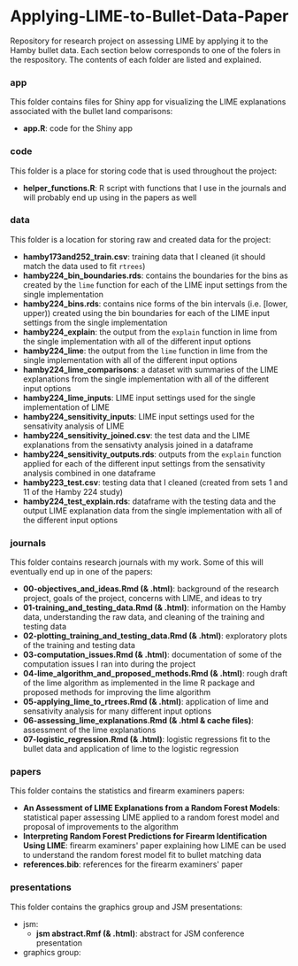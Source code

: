 # Applying-LIME-to-Bullet-Data-Paper

Repository for research project on assessing LIME by applying it to the Hamby bullet data. Each section below corresponds to one of the folers in the respository. The contents of each folder are listed and explained.

### app

This folder contains files for Shiny app for visualizing the LIME explanations associated with the bullet land comparisons: 

- **app.R**: code for the Shiny app

### code

This folder is a place for storing code that is used throughout the project:

- **helper_functions.R**: R script with functions that I use in the journals and will probably end up using in the papers as well

### data

This folder is a location for storing raw and created data for the project:

- **hamby173and252_train.csv**: training data that I cleaned (it should match the data used to fit `rtrees`)
- **hamby224_bin_boundaries.rds**: contains the boundaries for the bins as created by the `lime` function for each of the LIME input settings from the single implementation 
- **hamby224_bins.rds**: contains nice forms of the bin intervals (i.e. [lower, upper)) created using the bin boundaries for each of the LIME input settings from the single implementation 
- **hamby224_explain**: the output from the `explain` function in lime from the single implementation with all of the different input options
- **hamby224_lime**: the output from the `lime` function in lime from the single implementation with all of the different input options
- **hamby224_lime_comparisons**: a dataset with summaries of the LIME explanations from the single implementation with all of the different input options
- **hamby224_lime_inputs**: LIME input settings used for the single implementation of LIME
- **hamby224_sensitivity_inputs**: LIME input settings used for the sensativity analysis of LIME
- **hamby224_sensitivity_joined.csv**: the test data and the LIME explanations from the sensativty analysis joined in a dataframe
- **hamby224_sensitivity_outputs.rds**: outputs from the `explain` function applied for each of the different input settings from the sensativity analysis combined in one dataframe
- **hamby223_test.csv**: testing data that I cleaned (created from sets 1 and 11 of the Hamby 224 study)
- **hamby224_test_explain.rds**: dataframe with the testing data and the output LIME explanation data from the single implementation with all of the different input options
  
### journals

This folder contains research journals with my work. Some of this will eventually end up in one of the papers:

- **00-objectives_and_ideas.Rmd (& .html)**: background of the research project, goals of the project, concerns with LIME, and ideas to try
- **01-training_and_testing_data.Rmd (& .html)**: information on the Hamby data, understanding the raw data, and cleaning of the training and testing data
- **02-plotting_training_and_testing_data.Rmd (& .html)**: exploratory plots of the training and testing data
- **03-computation_issues.Rmd (& .html)**: documentation of some of the computation issues I ran into during the project
- **04-lime_algorithm_and_proposed_methods.Rmd (& .html)**: rough draft of the lime algorithm as implemented in the lime R package and proposed methods for improving the lime algorithm
- **05-applying_lime_to_rtrees.Rmd (& .html)**: application of lime and sensativity analysis for many different input options
- **06-assessing_lime_explanations.Rmd (& .html & cache files)**: assessment of the lime explanations
- **07-logistic_regression.Rmd (& .html)**: logistic regressions fit to the bullet data and application of lime to the logistic regression

### papers

This folder contains the statistics and firearm examiners papers: 

- **An Assessment of LIME Explanations from a Random Forest Models**: statistical paper assessing LIME applied to a random forest model and proposal of improvements to the algorithm
- **Interpreting Random Forest Predictions for Firearm Identification Using LIME**: firearm examiners' paper explaining how LIME can be used to understand the random forest model fit to bullet matching data
- **references.bib**: references for the firearm examiners' paper

### presentations

This folder contains the graphics group and JSM presentations:

- jsm:
    - **jsm abstract.Rmf (& .html)**: abstract for JSM conference presentation
- graphics group:
